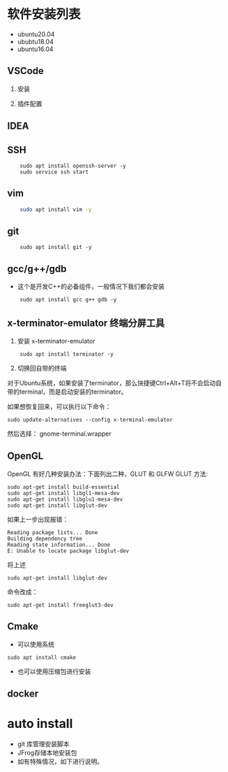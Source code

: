 # 软件安装列表
- ubuntu20.04
- ububtu18.04
- ubuntu16.04

## VSCode
1. 安装

2. 插件配置
## IDEA


## SSH
```shell
    sudo apt install openssh-server -y
    sudo service ssh start
```
## vim
```bash
    sudo apt install vim -y
```
## git
```shell
    sudo apt install git -y
```

## gcc/g++/gdb
- 这个是开发C++的必备组件，一般情况下我们都会安装
```shell
    sudo apt install gcc g++ gdb -y
```

## x-terminator-emulator 终端分屏工具
1. 安装 x-terminator-emulator
```
    sudo apt install terminator -y
```

2. 切换回自带的终端

对于Ubuntu系统，如果安装了terminator，那么快捷键Ctrl+Alt+T将不会启动自带的terminal，而是启动安装的terminator。

如果想恢复回来，可以执行以下命令：

```
sudo update-alternatives --config x-terminal-emulator
```
然后选择：
    gnome-terminal.wrapper


## OpenGL
OpenGL 有好几种安装办法：下面列出二种，GLUT 和 GLFW
GLUT 方法:
```shell
sudo apt-get install build-essential
sudo apt-get install libgl1-mesa-dev
sudo apt-get install libglu1-mesa-dev
sudo apt-get install libglut-dev
```

如果上一步出现报错：

```
Reading package lists... Done
Building dependency tree
Reading state information... Done
E: Unable to locate package libglut-dev
```

将上述
```
sudo apt-get install libglut-dev
```

命令改成：
```
sudo apt-get install freeglut3-dev
```

## Cmake 
- 可以使用系统
```
sudo apt install cmake
```
- 也可以使用压缩包进行安装



## docker

# auto install
- git 库管理安装脚本
- JFrog存储本地安装包
- 如有特殊情况，如下进行说明。
